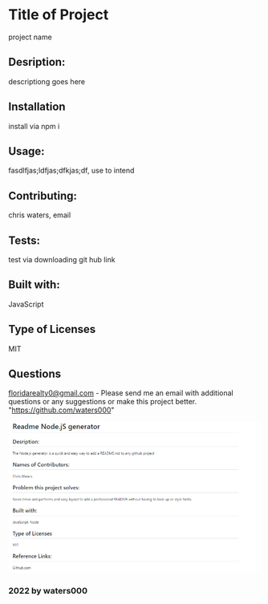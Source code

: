 
 # Title of Project
  project name    
 
        
## Desription: 
descriptiong goes here
## Installation
install via npm i
## Usage:
 fasdlfjas;ldfjas;dfkjas;df, use to intend  
## Contributing: 
chris waters, email   
## Tests:
test via downloading git hub link
 
## Built with:
JavaScript

## Type of Licenses 
MIT          



    
 ## Questions
  floridarealty0@gmail.com - Please send me an email with additional questions or any suggestions or make this project better.
  "https://github.com/waters000"
  
  ![alt text](assets/images/screenshot.png)
### 2022 by waters000  